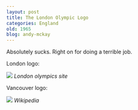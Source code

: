 ```yaml
---
layout: post
title: The London Olympic Logo
categories: England
old: 1965
blog: andy-mckay
---
```

<p>Absolutely sucks. Right on for doing a terrible job.</p>
<p>London logo:</p>
<img src="http://main.london2012.com/NR/rdonlyres/682DCC5D-AF1F-4094-88F6-BD0CB1F1F920/0/newlogo_114x138.jpg" />
<cite>London olympics site</cite>
<p>Vancouver logo:</p>
<img src="http://upload.wikimedia.org/wikipedia/en/thumb/7/78/2010_Winter_Olympics_logo.png/200px-2010_Winter_Olympics_logo.png" />
<cite>Wikipedia</cite>